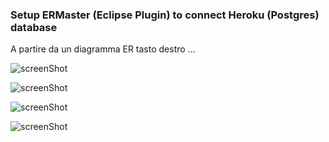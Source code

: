 ### Setup ERMaster (Eclipse Plugin) to connect Heroku (Postgres) database

A partire da un diagramma ER tasto destro ...

![screenShot](https://raw.github.com/sdoro/netkit-livecd/master/tips/img/ERMaster-postgres-01.png.png)

![screenShot](https://raw.github.com/sdoro/netkit-livecd/master/tips/img/ERMaster-postgres-02.png.png)

![screenShot](https://raw.github.com/sdoro/netkit-livecd/master/tips/img/ERMaster-postgres-03.png.png)

![screenShot](https://raw.github.com/sdoro/netkit-livecd/master/tips/img/ERMaster-postgres-04.png.png)

